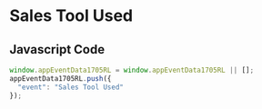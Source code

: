 # Sales Tool Used

### 

## Javascript Code
```js
window.appEventData1705RL = window.appEventData1705RL || [];
appEventData1705RL.push({
  "event": "Sales Tool Used"
});
```




